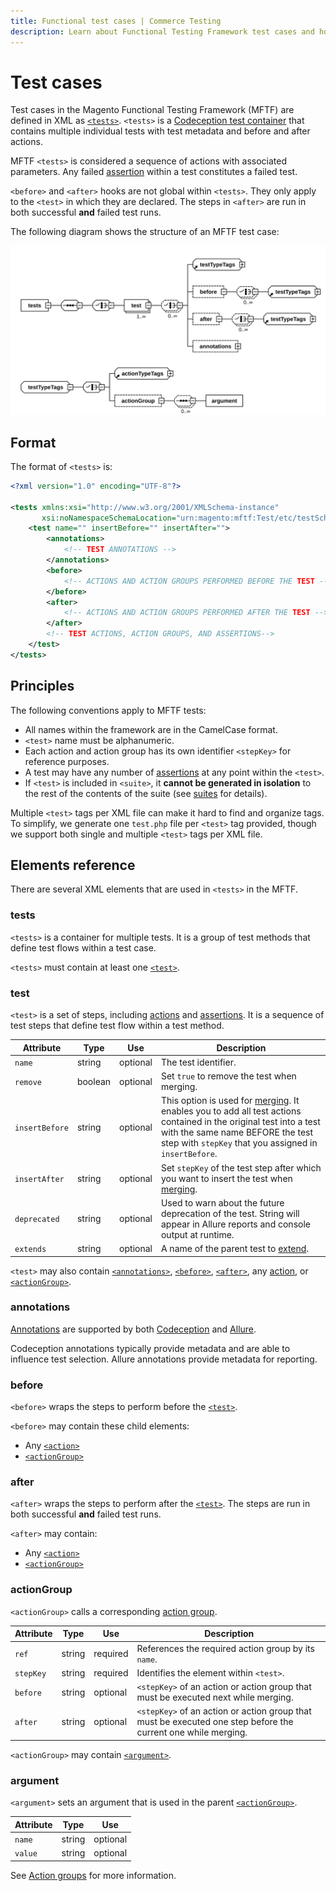```yaml
---
title: Functional test cases | Commerce Testing
description: Learn about Functional Testing Framework test cases and how to define them for Adobe Commerce and Magento Open Source projects.
---
```


# Test cases

Test cases in the Magento Functional Testing Framework (MFTF) are defined in XML as [`<tests>`](#tests).
`<tests>` is a [Codeception test container][Codeception] that contains multiple individual tests with test metadata and before and after actions.

MFTF `<tests>` is considered a sequence of actions with associated parameters.
Any failed [assertion] within a test constitutes a failed test.

<InlineAlert variant="info" slots="text"/>

`<before>` and `<after>` hooks are not global within `<tests>`.
They only apply to the `<test>` in which they are declared.
The steps in `<after>` are run in both successful **and** failed test runs.

The following diagram shows the structure of an MFTF test case:

![Structure of MFTF test case](../../_images/functional-testing/test-dia.svg)

## Format

The format of `<tests>` is:

```xml
<?xml version="1.0" encoding="UTF-8"?>

<tests xmlns:xsi="http://www.w3.org/2001/XMLSchema-instance"
       xsi:noNamespaceSchemaLocation="urn:magento:mftf:Test/etc/testSchema.xsd">
    <test name="" insertBefore="" insertAfter="">
        <annotations>
            <!-- TEST ANNOTATIONS -->
        </annotations>
        <before>
            <!-- ACTIONS AND ACTION GROUPS PERFORMED BEFORE THE TEST -->
        </before>
        <after>
            <!-- ACTIONS AND ACTION GROUPS PERFORMED AFTER THE TEST -->
        </after>
        <!-- TEST ACTIONS, ACTION GROUPS, AND ASSERTIONS-->
    </test>
</tests>
```

## Principles

The following conventions apply to MFTF tests:

*  All names within the framework are in the CamelCase format.
*  `<test>` name must be alphanumeric.
*  Each action and action group has its own identifier `<stepKey>` for reference purposes.
*  A test may have any number of [assertions][assertion] at any point within the `<test>`.
*  If `<test>` is included in `<suite>`, it **cannot be generated in isolation** to the rest of the contents of the suite (see [suites] for details).

Multiple `<test>` tags per XML file can make it hard to find and organize tags.
To simplify, we generate one `test.php` file per `<test>` tag provided, though we support both single and multiple `<test>` tags per XML file.

## Elements reference

There are several XML elements that are used in `<tests>` in the MFTF.

### tests

`<tests>` is a container for multiple tests. It is a group of test methods that define test flows within a test case.

`<tests>` must contain at least one [`<test>`](#test).

### test

`<test>` is a set of steps, including [actions] and [assertions][assertion]. It is a sequence of test steps that define test flow within a test method.

Attribute|Type|Use|Description
---|---|---|---
`name`|string|optional|The test identifier.
`remove`|boolean|optional|Set `true` to remove the test when merging.
`insertBefore`|string|optional| This option is used for [merging]. It enables you to add all test actions contained in the original test into a test with the same name BEFORE the test step with `stepKey` that you assigned in `insertBefore`.
`insertAfter`|string|optional| Set `stepKey` of the test step after which you want to insert the test when [merging].
`deprecated`|string|optional|Used to warn about the future deprecation of the test. String will appear in Allure reports and console output at runtime.
`extends`|string|optional|A name of the parent test to [extend].

`<test>` may also contain [`<annotations>`](#annotations), [`<before>`](#before), [`<after>`](#after), any [action][actions], or [`<actionGroup>`](#actiongroup).

### annotations

[Annotations] are supported by both [Codeception] and [Allure].

Codeception annotations typically provide metadata and are able to influence test selection.
Allure annotations provide metadata for reporting.

### before

`<before>` wraps the steps to perform before the [`<test>`](#test).

`<before>` may contain these child elements:

*  Any [`<action>`][actions]
*  [`<actionGroup>`](#actiongroup)

### after

`<after>` wraps the steps to perform after the [`<test>`](#test).
The steps are run in both successful **and** failed test runs.

`<after>` may contain:

*  Any [`<action>`][actions]
*  [`<actionGroup>`](#actiongroup)

### actionGroup

`<actionGroup>` calls a corresponding [action group].

Attribute|Type|Use|Description
---|---|---|---
`ref`|string|required|References the required action group by its `name`.
`stepKey`|string|required| Identifies the element within `<test>`.
`before`|string|optional| `<stepKey>` of an action or action group that must be executed next while merging.
`after`|string|optional| `<stepKey>` of an action or action group that must be executed one step before the current one while merging.

`<actionGroup>` may contain [`<argument>`](#argument).

### argument

`<argument>` sets an argument that is used in the parent [`<actionGroup>`](#actiongroup).

Attribute|Type|Use
---|---|---
`name`|string|optional| Name of the argument.
`value`|string|optional| Value of the argument.

See [Action groups][action group] for more information.

<!-- Link definitions -->

[action group]: action-groups.md
[actions]: actions.md
[Allure]: https://github.com/allure-framework/
[Annotations]: annotations.md
[assertion]: assertions.md
[Codeception]: https://codeception.com/docs/07-AdvancedUsage
[extend]: ../extending.md
[merging]: ../merging.md#update-a-test
[suites]: ../suite.md
